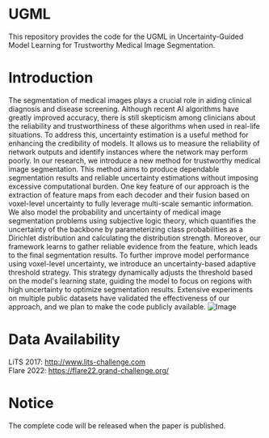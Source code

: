# UGML

This repository provides the code for the UGML in Uncertainty-Guided Model Learning for Trustworthy Medical Image Segmentation.

# Introduction
The segmentation of medical images plays a crucial role in aiding clinical diagnosis and disease screening. Although recent AI algorithms have greatly improved accuracy, there is still skepticism among clinicians about the reliability and trustworthiness of these algorithms when used in real-life situations. To address this, uncertainty estimation is a useful method for enhancing the credibility of models. It allows us to measure the reliability of network outputs and identify instances where the network may perform poorly. In our research, we introduce a new method for trustworthy medical image segmentation. This method aims to produce dependable segmentation results and reliable uncertainty estimations without imposing excessive computational burden. One key feature of our approach is the extraction of feature maps from each decoder and their fusion based on voxel-level uncertainty to fully leverage multi-scale semantic information. We also model the probability and uncertainty of medical image segmentation problems using subjective logic theory, which quantifies the uncertainty of the backbone by parameterizing class probabilities as a Dirichlet distribution and calculating the distribution strength. Moreover, our framework learns to gather reliable evidence from the feature, which leads to the final segmentation results. To further improve model performance using voxel-level uncertainty, we introduce an uncertainty-based adaptive threshold strategy. This strategy dynamically adjusts the threshold based on the model's learning state, guiding the model to focus on regions with high uncertainty to optimize segmentation results. Extensive experiments on multiple public datasets have validated the effectiveness of our approach, and we plan to make the code publicly available. 
![Image](https://github.com/user-attachments/assets/abe22355-25fb-4203-b2a3-f0e725ec057d)

# Data Availability
LiTS 2017: http://www.lits-challenge.com  
Flare 2022: https://flare22.grand-challenge.org/

# Notice
The complete code will be released when the paper is published.
